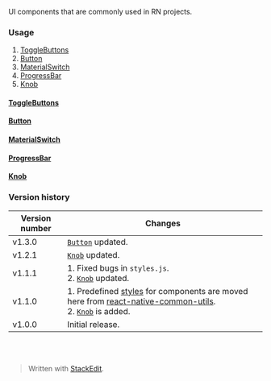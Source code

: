 ﻿UI components that are commonly used in RN projects.

### Usage

 1. <a name="ctogglebuttons"></a>[ToggleButtons](#togglebuttons)
 2. <a name="cbutton"></a>[Button](#button)
 3. <a name="cmaterialswitch"></a>[MaterialSwitch](#materialswitch)
 4. <a name="cprogressbar"></a>[ProgressBar](#progressbar)
 5. <a name="cknob"></a>[Knob](#knob)

#### <a name="togglebuttons"></a>[ToggleButtons<i class="icon-up"></i>](#ctogglebuttons)
#### <a name="button"></a>[Button<i class="icon-up"></i>](#cbutton)
#### <a name="materialswitch"></a>[MaterialSwitch<i class="icon-up"></i>](#cmaterialswitch)
#### <a name="progressbar"></a>[ProgressBar<i class="icon-up"></i>](#cprogressbar)
#### <a name="knob"></a>[Knob<i class="icon-up"></i>](#cknob)

### Version history

Version number|Changes
-|-
v1.3.0|[`Button`](#button) updated.
v1.2.1|[`Knob`](#knob) updated.
v1.1.1|1.&nbsp;Fixed bugs in `styles.js`.<br>2.&nbsp;[`Knob`](#knob) updated.
v1.1.0|1.&nbsp;Predefined [styles](https://npmjs.com/packages/react-native-common-utils#styles) for components are moved here from [react-native-common-utils](https://npmjs.com/packages/react-native-common-utils).<br>2.&nbsp;[`Knob`](#knob) is added.
v1.0.0|Initial release.
<br><br>
> Written with [StackEdit](https://stackedit.io/).